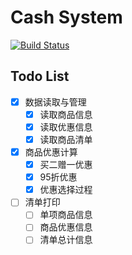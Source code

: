 # Cash System

[![Build Status](https://travis-ci.org/peterhp/CashSystem.svg?branch=master)](https://travis-ci.org/peterhp/CashSystem)

## Todo List
* [x] 数据读取与管理
  * [x] 读取商品信息
  * [x] 读取优惠信息
  * [x] 读取商品清单
* [x] 商品优惠计算
  * [x] 买二赠一优惠
  * [x] 95折优惠
  * [x] 优惠选择过程
* [ ] 清单打印
  * [ ] 单项商品信息
  * [ ] 商品优惠信息
  * [ ] 清单总计信息

